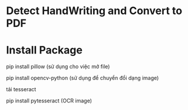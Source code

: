 # Detect HandWriting and Convert to PDF

# Install Package
pip install pillow (sử dụng cho việc mở file)

pip install opencv-python (sử dụng để chuyển đổi dạng image)

tải tesseract

pip install pytesseract (OCR image)
